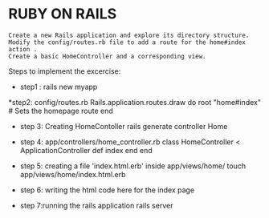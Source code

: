 # RUBY ON RAILS

	Create a new Rails application and explore its directory structure. Modify the config/routes.rb file to add a route for the home#index action .
	Create a basic HomeController and a corresponding view.

Steps to implement the excercise:

* step1 :
	rails new myapp

*step2:  config/routes.rb
	Rails.application.routes.draw do
  		root "home#index"  # Sets the homepage route
	end

* step 3: Creating HomeContoller
	rails generate controller Home

* step 4: app/controllers/home_controller.rb
	class HomeController < ApplicationController
  		def index
  		end
	end

* step 5: creating a file 'index.html.erb' inside app/views/home/ 
	touch app/views/home/index.html.erb

* step 6:
	writing the html code here for the index page

* step 7:running the rails application
	rails server


  
